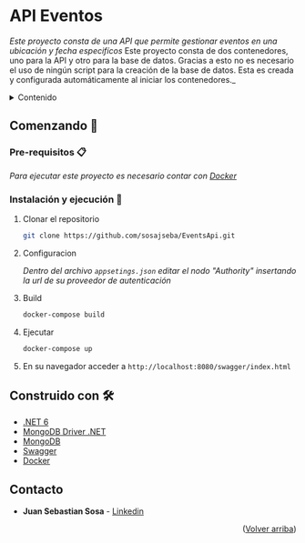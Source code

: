 # API Eventos

_Este proyecto consta de una API que permite gestionar eventos en una ubicación y fecha especifícos_ 
Este proyecto consta de dos contenedores, uno para la API y otro para la base de datos. Gracias a esto no es necesario el uso de ningún script para la creación 
de la base de datos. Esta es creada y configurada automáticamente al iniciar los contenedores._

<!-- TABLE OF CONTENTS -->
<details>
  <summary>Contenido</summary>
  <ol>
    <li>
      <a href="#comenzando-">Comenzando</a>
      <ul>
        <li><a href="#pre-requisitos-">Pre-requisitos</a></li>
      </ul>
        <ul>
        <li><a href="#instalación-y-ejecución-">Instalación y ejecución</a></li>
      </ul>
    </li>
    <li><a href="#construido-con-%EF%B8%8F">Construido con</a></li>
    <li><a href="#contacto-">Contacto</a></li>
  </ol>
</details>

## Comenzando 🚀

### Pre-requisitos 📋

_Para ejecutar este proyecto es necesario contar con [Docker](https://docs.docker.com/desktop/windows/install/)_

### Instalación y ejecución 🔧

1. Clonar el repositorio
   ```sh
   git clone https://github.com/sosajseba/EventsApi.git
   ```
2. Configuracion   

   _Dentro del archivo `appsetings.json` editar el nodo "Authority" insertando la url de su proveedor de autenticación_
   
4. Build
   ```sh
   docker-compose build
   ```   
4. Ejecutar
   ```sh
   docker-compose up
   ```
5. En su navegador acceder a `http://localhost:8080/swagger/index.html` 

## Construido con 🛠️

* [.NET 6](https://dotnet.microsoft.com/en-us/download/dotnet/6.0)
* [MongoDB Driver .NET](https://www.mongodb.com/docs/drivers/csharp/)
* [MongoDB](https://www.mongodb.com/)
* [Swagger](https://swagger.io/)
* [Docker](https://www.docker.com/)

## Contacto

* **Juan Sebastian Sosa** - [Linkedin](https://www.linkedin.com/in/juansebastiansosa/)

<p align="right">(<a href="#top">Volver arriba</a>)</p>
